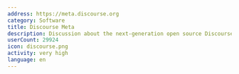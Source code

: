 ```yaml
---
address: https://meta.discourse.org
category: Software
title: Discourse Meta
description: Discussion about the next-generation open source Discourse forum software
userCount: 29924
icon: discourse.png
activity: very high
language: en
---
```

